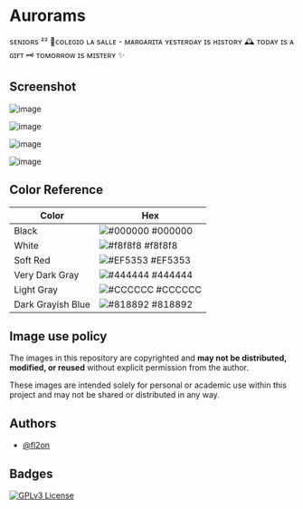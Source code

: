 # Aurorams
sᴇɴɪᴏʀs ²²
📍ᴄᴏʟᴇɢɪᴏ ʟᴀ sᴀʟʟᴇ - ᴍᴀʀɢᴀʀɪᴛᴀ
ʏᴇsᴛᴇʀᴅᴀʏ ɪs ʜɪsᴛᴏʀʏ 🕰
ᴛᴏᴅᴀʏ ɪs ᴀ ɢɪғᴛ 🗝
ᴛᴏᴍᴏʀʀᴏᴡ ɪs ᴍɪsᴛᴇʀʏ ✨
## Screenshot

![image](https://github.com/user-attachments/assets/bf4abf42-1cb7-4f5a-a13f-310997b59e75)

![image](https://github.com/user-attachments/assets/f8e9d825-95ed-44c2-88ff-13bea0991d14)

![image](https://github.com/user-attachments/assets/5e974aea-d0b6-4099-b159-73336a58cb4b)

![image](https://github.com/user-attachments/assets/762513ad-9689-456f-a733-4dd0278d9643)

## Color Reference

| Color             | Hex                                                                |
| ----------------- | ------------------------------------------------------------------ |
| Black | ![#000000](https://via.placeholder.com/10/000000?text=+) #000000 |
| White | ![#f8f8f8](https://via.placeholder.com/10/f8f8f8?text=+) #f8f8f8 |
| Soft Red | ![#EF5353](https://via.placeholder.com/10/EF5353?text=+) #EF5353 |
| Very Dark Gray | ![#444444](https://via.placeholder.com/10/444444?text=+) #444444 |
| Light Gray | ![#CCCCCC](https://via.placeholder.com/10/CCCCCC?text=+) #CCCCCC |
| Dark Grayish Blue | ![#818892](https://via.placeholder.com/10/818892?text=+) #818892 |

## Image use policy

The images in this repository are copyrighted and **may not be distributed, modified, or reused** without explicit permission from the author.

These images are intended solely for personal or academic use within this project and may not be shared or distributed in any way.

## Authors

- [@fl2on](https://github.com/fl2on)

## Badges
[![GPLv3 License](https://img.shields.io/badge/License-GPL%20v3-yellow.svg)](https://opensource.org/licenses/)
